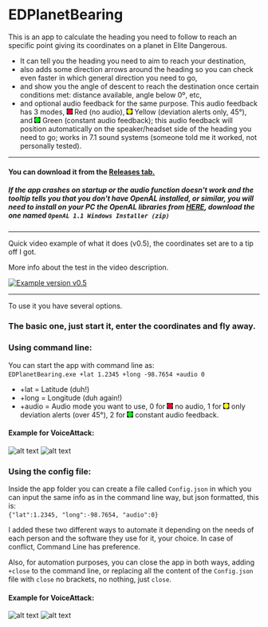 # EDPlanetBearing

This is an app to calculate the heading you need to follow to reach an specific point giving its coordinates on a planet in Elite Dangerous.

- It can tell you the heading you need to aim to reach your destination,
- also adds some direction arrows around the heading so you can check even faster in which general direction you need to go,
- and show you the angle of descent to reach the destination once certain conditions met: distance available, angle below 0º, etc,
- and optional audio feedback for the same purpose. This audio feedback has 3 modes, ![alt text](https://raw.githubusercontent.com/Uriei/EDPlanetBearing/master/GFX/BMPingAudio0.png "No Audio Feedback")
 Red (no audio), ![alt text](https://raw.githubusercontent.com/Uriei/EDPlanetBearing/master/GFX/BMPingAudio1.png "Deviation alert only")
 Yellow (deviation alerts only, 45°), and ![alt text](https://raw.githubusercontent.com/Uriei/EDPlanetBearing/master/GFX/BMPingAudio2.png "Constant audio feedback") Green (constant audio feedback); this audio feedback will position automatically on the speaker/headset side of the heading you need to go; works in 7.1 sound systems (someone told me it worked, not personally tested).<br>

***
#### You can download it from the [Releases tab.](https://github.com/Uriei/EDPlanetBearing/releases/)

##### If the app crashes on startup or the audio function doesn't work and the tooltip tells you that you don't have OpenAL installed, or similar, you will need to install on your PC the OpenAL libraries from [HERE](https://www.openal.org/downloads/), download the one named `OpenAL 1.1 Windows Installer (zip)`

***

Quick video example of what it does (v0.5), the coordinates set are to a tip off I got.

More info about the test in the video description.

[![Example version v0.5](https://img.youtube.com/vi/MyaY__PWMTs/0.jpg)](https://youtu.be/MyaY__PWMTs)

***

To use it you have several options.

### The basic one, just start it, enter the coordinates and fly away.

### Using command line:
You can start the app with command line as:<br>
```EDPlanetBearing.exe +lat 1.2345 +long -98.7654 +audio 0```
- +lat = Latitude (duh!)
- +long = Longitude (duh again!)
- +audio = Audio mode you want to use, 0 for ![alt text](https://raw.githubusercontent.com/Uriei/EDPlanetBearing/master/GFX/BMPingAudio0.png "No Audio Feedback") no audio, 1 for ![alt text](https://raw.githubusercontent.com/Uriei/EDPlanetBearing/master/GFX/BMPingAudio1.png "Deviation alert only") only deviation alerts (over 45°), 2 for ![alt text](https://raw.githubusercontent.com/Uriei/EDPlanetBearing/master/GFX/BMPingAudio2.png "Constant audio feedback") constant audio feedback.
#### Example for VoiceAttack:
![alt text](https://i.imgur.com/syOllzI.png "Start") ![alt text](https://i.imgur.com/PG27nrZ.png "Close")

### Using the config file:
Inside the app folder you can create a file called `Config.json` in which you can input the same info as in the command line way, but json formatted, this is:<br>
```{"lat":1.2345, "long":-98.7654, "audio":0}```

I added these two different ways to automate it depending on the needs of each person and the software they use for it, your choice.
In case of conflict, Command Line has preference.

Also, for automation purposes, you can close the app in both ways, adding `+close` to the command line, or replacing all the content of the `Config.json` file with `close` no brackets, no nothing, just `close`.
#### Example for VoiceAttack:
![alt text](https://i.imgur.com/hKIZTNb.png "Start")  ![alt text](https://i.imgur.com/4TlHpXx.png "Close")
